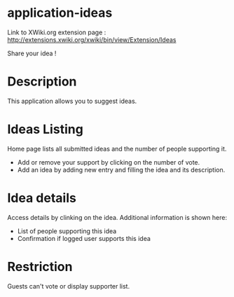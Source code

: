 application-ideas
=================

Link to XWiki.org extension page : http://extensions.xwiki.org/xwiki/bin/view/Extension/Ideas

Share your idea !

# Description

This application allows you to suggest ideas.

# Ideas Listing

Home page lists all submitted ideas and the number of people supporting it.
* Add or remove your support by clicking on the number of vote.
* Add an idea by adding new entry and filling the idea and its description.

# Idea details

Access details by clinking on the idea.
Additional information is shown here:
* List of people supporting this idea
* Confirmation if logged user supports this idea

# Restriction

Guests can't vote or display supporter list.
